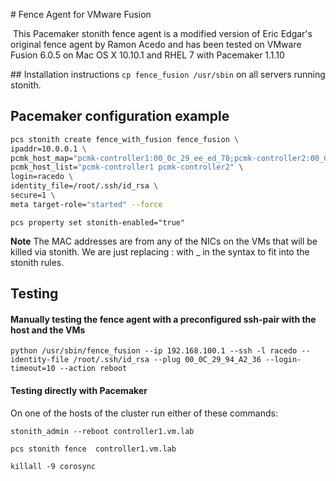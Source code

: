 # Fence Agent for VMware Fusion

 This Pacemaker stonith fence agent is a modified version of Eric Edgar's original fence agent by Ramon Acedo and has been tested on VMware Fusion 6.0.5 on Mac OS X 10.10.1 and RHEL 7 with Pacemaker 1.1.10

## Installation instructions
`cp fence_fusion /usr/sbin` on all servers running stonith.

## Pacemaker configuration example

```bash
pcs stonith create fence_with_fusion fence_fusion \
ipaddr=10.0.0.1 \
pcmk_host_map="pcmk-controller1:00_0c_29_ee_ed_78;pcmk-controller2:00_0c_29_7a_97_f2" \
pcmk_host_list="pcmk-controller1 pcmk-controller2" \
login=racedo \
identity_file=/root/.ssh/id_rsa \
secure=1 \
meta target-role="started" --force
```

`pcs property set stonith-enabled="true"`

**Note**
The MAC addresses are from any of the NICs on the VMs that will be killed via stonith.  We are just replacing : with _ in the syntax to fit into the stonith rules.

## Testing
#### Manually testing the fence agent with a preconfigured ssh-pair with the host and the VMs

   `python /usr/sbin/fence_fusion --ip 192.168.100.1 --ssh -l racedo --identity-file /root/.ssh/id_rsa --plug 00_0C_29_94_A2_36 --login-timeout=10 --action reboot`

#### Testing directly with Pacemaker
   On one of the hosts of the cluster run either of these commands: 

   `stonith_admin --reboot controller1.vm.lab`

   `pcs stonith fence  controller1.vm.lab`

   `killall -9 corosync`


